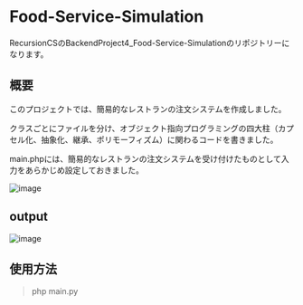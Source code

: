 # Food-Service-Simulation
RecursionCSのBackendProject4_Food-Service-Simulationのリポジトリーになります。

## 概要
このプロジェクトでは、簡易的なレストランの注文システムを作成しました。

クラスごとにファイルを分け、オブジェクト指向プログラミングの四大柱（カプセル化、抽象化、継承、ポリモーフィズム）に関わるコードを書きました。

main.phpには、簡易的なレストランの注文システムを受け付けたものとして入力をあらかじめ設定しておきました。

![image](https://github.com/Aki158/Food-Service-Simulation/assets/119317071/650ab5b2-c619-4659-819d-df07d78a1cf3)

## output
![image](https://github.com/Aki158/Food-Service-Simulation/assets/119317071/53ceffef-0dd6-4b6a-9e6c-26ad2d84065d)

## 使用方法
>php main.py
